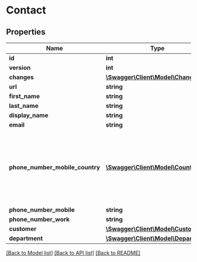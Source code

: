 # Contact

## Properties
Name | Type | Description | Notes
------------ | ------------- | ------------- | -------------
**id** | **int** |  | [optional] 
**version** | **int** |  | [optional] 
**changes** | [**\Swagger\Client\Model\Change[]**](Change.md) |  | [optional] 
**url** | **string** |  | [optional] 
**first_name** | **string** |  | [optional] 
**last_name** | **string** |  | [optional] 
**display_name** | **string** |  | [optional] 
**email** | **string** |  | [optional] 
**phone_number_mobile_country** | [**\Swagger\Client\Model\Country**](Country.md) | The country of the mobile phone number. If not set, the country is derived as best as possible from phoneNumberMobile. NB! 8 digit numbers are assumed to be Norwegian. | [optional] 
**phone_number_mobile** | **string** |  | [optional] 
**phone_number_work** | **string** |  | [optional] 
**customer** | [**\Swagger\Client\Model\Customer**](Customer.md) |  | [optional] 
**department** | [**\Swagger\Client\Model\Department**](Department.md) |  | [optional] 

[[Back to Model list]](../README.md#documentation-for-models) [[Back to API list]](../README.md#documentation-for-api-endpoints) [[Back to README]](../README.md)


